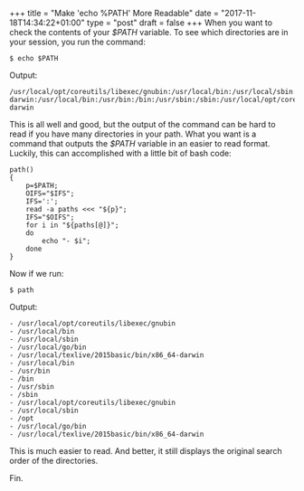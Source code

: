 +++
title = "Make 'echo %PATH' More Readable"
date = "2017-11-18T14:34:22+01:00"
type = "post"
draft = false
+++
When you want to check the contents of your *$PATH* variable. To see which directories are in your session, you run the command:
```
$ echo $PATH
```
Output:
```
/usr/local/opt/coreutils/libexec/gnubin:/usr/local/bin:/usr/local/sbin:/opt:/usr/local/go/bin:/usr/local/texlive/2015basic/bin/x86_64-darwin:/usr/local/bin:/usr/bin:/bin:/usr/sbin:/sbin:/usr/local/opt/coreutils/libexec/gnubin:/usr/local/sbin:/opt:/usr/local/go/bin:/usr/local/texlive/2015basic/bin/x86_64-darwin
```
This is all well and good, but the output of the command can be hard to read if you have many directories in your path. What you want is a command that outputs the *$PATH* variable in an easier to read format. Luckily, this can accomplished with a little bit of bash code:
```
path()
{
    p=$PATH;
    OIFS="$IFS";
    IFS=':';
    read -a paths <<< "${p}";
    IFS="$OIFS";
    for i in "${paths[@]}";
    do
        echo "- $i";
    done
}
```
Now if we run:
```
$ path
```
Output:
```
- /usr/local/opt/coreutils/libexec/gnubin
- /usr/local/bin
- /usr/local/sbin
- /usr/local/go/bin
- /usr/local/texlive/2015basic/bin/x86_64-darwin
- /usr/local/bin
- /usr/bin
- /bin
- /usr/sbin
- /sbin
- /usr/local/opt/coreutils/libexec/gnubin
- /usr/local/sbin
- /opt
- /usr/local/go/bin
- /usr/local/texlive/2015basic/bin/x86_64-darwin
```
This is much easier to read. And better, it still displays the original search order of the directories. 

Fin.